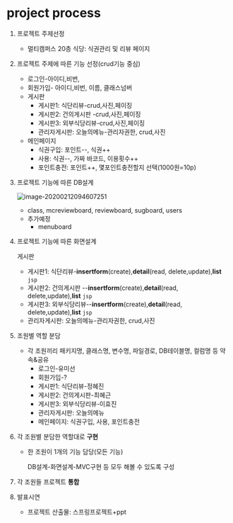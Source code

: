 # project process

1. 프로젝트 주제선정

   - 멀티캠퍼스 20층 식당: 식권관리 및 리뷰 페이지

2. 프로젝트 주제에 따른 기능 선정(crud기능 중심)

   - 로그인-아이디,비번,
   - 회원가입- 아이디,비번, 이름, 클래스넘버
   - 게시판
     - 게시판1: 식단리뷰-crud,사진,페이징
     - 게시판2: 건의게시판 -crud,사진,페이징
     - 게시판3: 외부식당리뷰-crud,사진,페이징
     - 관리자게시판: 오늘의메뉴-관리자권한, crud,사진
   - 메인페이지
     - 식권구입: 포인트--, 식권++
     - 사용: 식권--, 가짜 바코드, 이용횟수++
     - 포인트충전: 포인트++, 몇포인트충전할지 선택(1000원=10p)

3. 프로젝트 기능에 따른 DB설계

   ![image-20200212094607251](C:\Users\student\AppData\Roaming\Typora\typora-user-images\image-20200212094607251.png)

   * class,  mcreviewboard, reviewboard, sugboard, users
   * 추가예정
     * menuboard

4. 프로젝트 기능에 따른 화면설계

   게시판

   - 게시판1: 식단리뷰-**insertform**(create),**detail**(read, delete,update),**list** `jsp`
   - 게시판2: 건의게시판 --**insertform**(create),**detail**(read, delete,update),**list** `jsp`
   - 게시판3: 외부식당리뷰--**insertform**(create),**detail**(read, delete,update),**list** `jsp`
   - 관리자게시판: 오늘의메뉴-관리자권한, crud,사진

5. 조원별 역할 분담

   - 각 조원끼리 패키지명, 클래스명, 변수명, 파일경로, DB테이블명, 컬럼명 등 약속&공유
     - 로그인-유미선
     - 회원가입-?
     - 게시판1: 식단리뷰-정혜진
     - 게시판2: 건의게시판-최혜근
     - 게시판3: 외부식당리뷰-이효진
     - 관리자게시판: 오늘의메뉴
     - 메인페이지: 식권구입, 사용, 포인트충전

6. 각 조원별 분담한 역할대로 **구현**

   * 한 조원이 1개의 기능 담당(모든 기능)

     DB설계-화면설계-MVC구현 등 모두 해볼 수 있도록 구성

7. 각 조원들 프로젝트 **통합**
8. 발표시연
   - 프로젝트 산출물: 스프링프로젝트+ppt